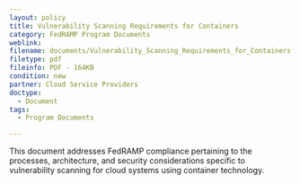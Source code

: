```yaml
---
layout: policy   
title: Vulnerability Scanning Requirements for Containers
category: FedRAMP Program Documents
weblink:
filename: documents/Vulnerability_Scanning_Requirements_for_Containers.pdf
filetype: pdf
fileinfo: PDF - 164KB
condition: new
partner: Cloud Service Providers
doctype:
  - Document
tags:
  - Program Documents

---
```

This document addresses FedRAMP compliance pertaining to the processes, architecture, and security considerations specific to vulnerability scanning for cloud systems using container technology.
